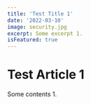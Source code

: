 ```yaml
---
title: 'Test Title 1'
date: '2022-03-10'
image: security.jpg
excerpt: Some excerpt 1.
isFeatured: true
---
```


# Test Article 1

Some contents 1.